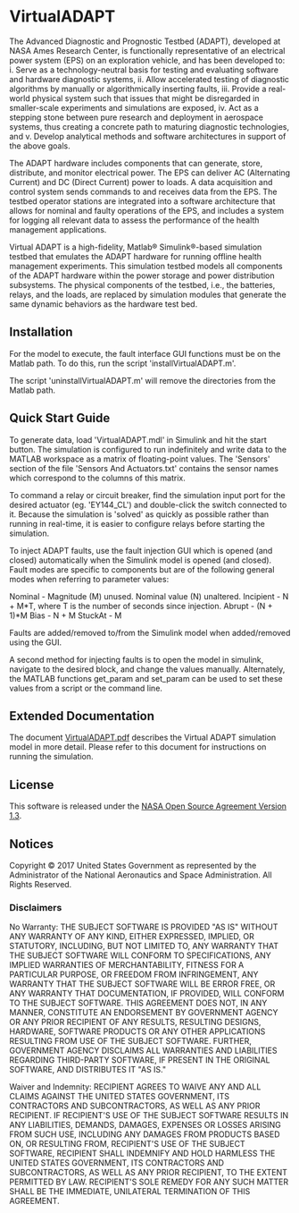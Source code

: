 # VirtualADAPT

The Advanced Diagnostic and Prognostic Testbed (ADAPT), developed at NASA Ames Research Center, is functionally representative of an electrical power system (EPS) on an exploration vehicle, and has been developed to:
i. Serve as a technology-neutral basis for testing and evaluating software and hardware diagnostic systems,
ii. Allow accelerated testing of diagnostic algorithms by manually or algorithmically inserting faults,
iii. Provide a real-world physical system such that issues that might be disregarded in smaller-scale experiments and simulations are exposed,
iv. Act as a stepping stone between pure research and deployment in aerospace systems, thus creating a concrete path to maturing diagnostic technologies, and
v. Develop analytical methods and software architectures in support of the above goals.

The ADAPT hardware includes components that can generate, store, distribute, and monitor electrical power. The EPS can deliver AC (Alternating Current) and DC (Direct Current) power to loads. A data acquisition and control system sends commands to and receives data from the EPS. The testbed operator stations are integrated into a software architecture that allows for nominal and faulty operations of the EPS, and includes a system for logging all relevant data to assess the performance of the health management applications.


Virtual ADAPT is a high-fidelity, Matlab® Simulink®-based simulation testbed that emulates the ADAPT hardware for running offline health management experiments. This simulation testbed models all components of the ADAPT hardware within the power storage and power distribution subsystems. The physical components of the testbed, i.e., the batteries, relays, and the loads, are replaced by simulation modules that generate the same dynamic behaviors as the hardware test bed. 

## Installation

For the model to execute, the fault interface GUI functions must be on the Matlab path. To do this, run the script 
'installVirtualADAPT.m'.

The script 'uninstallVirtualADAPT.m' will remove the directories from the Matlab path.


## Quick Start Guide

To generate data, load 'VirtualADAPT.mdl' in Simulink and hit the start button. The simulation is configured to run 
indefinitely and write data to the MATLAB workspace as a matrix of floating-point values. The 'Sensors' section of 
the file 'Sensors And Actuators.txt' contains the sensor names which correspond to the columns of this matrix.

To command a relay or circuit breaker, find the simulation input port for the desired actuator (eg. 'EY144_CL') and 
double-click the switch connected to it. Because the simulation is 'solved' as quickly as possible rather than running 
in real-time, it is easier to configure relays before starting the simulation.

To inject ADAPT faults, use the fault injection GUI which is opened (and closed) automatically when the Simulink model 
is opened (and closed). Fault modes are specific to components but are of the following general modes when referring to
parameter values:

Nominal - Magnitude (M) unused. Nominal value (N) unaltered.
Incipient - N + M*T, where T is the number of seconds since injection.
Abrupt - (N + 1)*M
Bias - N + M
StuckAt - M

Faults are added/removed to/from the Simulink model when added/removed using the GUI.

A second method for injecting faults is to open the model in simulink, navigate to the desired block, and change the values 
manually. Alternately, the MATLAB functions get_param and set_param can be used to set these values from a script or the 
command line.


## Extended Documentation

The document [VirtualADAPT.pdf](https://github.com/nasa/VirtualADAPT/blob/master/docs/VirtualADAPT.pdf) describes the Virtual ADAPT simulation model in more detail. Please refer to this document 
for instructions on running the simulation.

## License

This software is released under the [NASA Open Source Agreement Version 1.3](https://github.com/nasa/VirtualADAPT/blob/master/License.pdf).

## Notices

Copyright © 2017 United States Government as represented by the Administrator of the National Aeronautics and Space Administration.  All Rights Reserved.

### Disclaimers

No Warranty: THE SUBJECT SOFTWARE IS PROVIDED "AS IS" WITHOUT ANY WARRANTY OF ANY KIND, EITHER EXPRESSED, IMPLIED, OR STATUTORY, INCLUDING, BUT NOT LIMITED TO, ANY WARRANTY THAT THE SUBJECT SOFTWARE WILL CONFORM TO SPECIFICATIONS, ANY IMPLIED WARRANTIES OF MERCHANTABILITY, FITNESS FOR A PARTICULAR PURPOSE, OR FREEDOM FROM INFRINGEMENT, ANY WARRANTY THAT THE SUBJECT SOFTWARE WILL BE ERROR FREE, OR ANY WARRANTY THAT DOCUMENTATION, IF PROVIDED, WILL CONFORM TO THE SUBJECT SOFTWARE. THIS AGREEMENT DOES NOT, IN ANY MANNER, CONSTITUTE AN ENDORSEMENT BY GOVERNMENT AGENCY OR ANY PRIOR RECIPIENT OF ANY RESULTS, RESULTING DESIGNS, HARDWARE, SOFTWARE PRODUCTS OR ANY OTHER APPLICATIONS RESULTING FROM USE OF THE SUBJECT SOFTWARE.  FURTHER, GOVERNMENT AGENCY DISCLAIMS ALL WARRANTIES AND LIABILITIES REGARDING THIRD-PARTY SOFTWARE, IF PRESENT IN THE ORIGINAL SOFTWARE, AND DISTRIBUTES IT "AS IS."

Waiver and Indemnity:  RECIPIENT AGREES TO WAIVE ANY AND ALL CLAIMS AGAINST THE UNITED STATES GOVERNMENT, ITS CONTRACTORS AND SUBCONTRACTORS, AS WELL AS ANY PRIOR RECIPIENT.  IF RECIPIENT'S USE OF THE SUBJECT SOFTWARE RESULTS IN ANY LIABILITIES, DEMANDS, DAMAGES, EXPENSES OR LOSSES ARISING FROM SUCH USE, INCLUDING ANY DAMAGES FROM PRODUCTS BASED ON, OR RESULTING FROM, RECIPIENT'S USE OF THE SUBJECT SOFTWARE, RECIPIENT SHALL INDEMNIFY AND HOLD HARMLESS THE UNITED STATES GOVERNMENT, ITS CONTRACTORS AND SUBCONTRACTORS, AS WELL AS ANY PRIOR RECIPIENT, TO THE EXTENT PERMITTED BY LAW.  RECIPIENT'S SOLE REMEDY FOR ANY SUCH MATTER SHALL BE THE IMMEDIATE, UNILATERAL TERMINATION OF THIS AGREEMENT.
